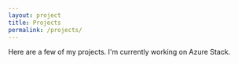 ```yaml
---
layout: project
title: Projects
permalink: /projects/
---
```


Here are a few of my projects. I'm currently working on Azure Stack.

